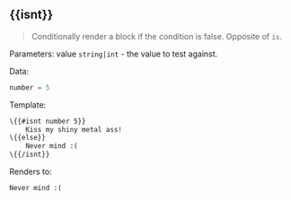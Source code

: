 ## \{{isnt}}

> Conditionally render a block if the condition is false. Opposite of `is`.

Parameters: value `string|int` - the value to test against.

Data:
```js
number = 5
```

Template:
```handlebars
\{{#isnt number 5}}
    Kiss my shiny metal ass!
\{{else}}
    Never mind :(
\{{/isnt}}
```

Renders to:
```
Never mind :(
```